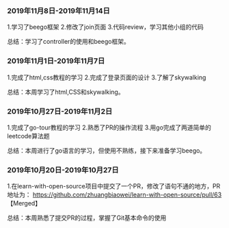 ### 2019年11月8日-2019年11月14日
1.学习了beego框架
2.修改了join页面
3.代码review，学习其他小组的代码


总结：学习了controller的使用和beego框架。

### 2019年11月1日-2019年11月7日

1.完成了html,css教程的学习
2.完成了登录页面的设计
3.了解了skywalking


总结：本周学习了html,CSS和skywalking。

### 2019年10月27日-2019年11月2日

1.完成了go-tour教程的学习
2.熟悉了PR的操作流程
3.用go完成了两道简单的leetcode算法题


总结：本周进行了go语言的学习，但使用不熟练，接下来准备学习beego。


### 2019年10月20日-2019年10月27日

1.在learn-with-open-source项目中提交了一个PR，修改了语句不通的地方，PR地址为： https://github.com/zhuangbiaowei/learn-with-open-source/pull/63   【Merged】


总结：本周熟悉了提交PR的过程，掌握了Git基本命令的使用


